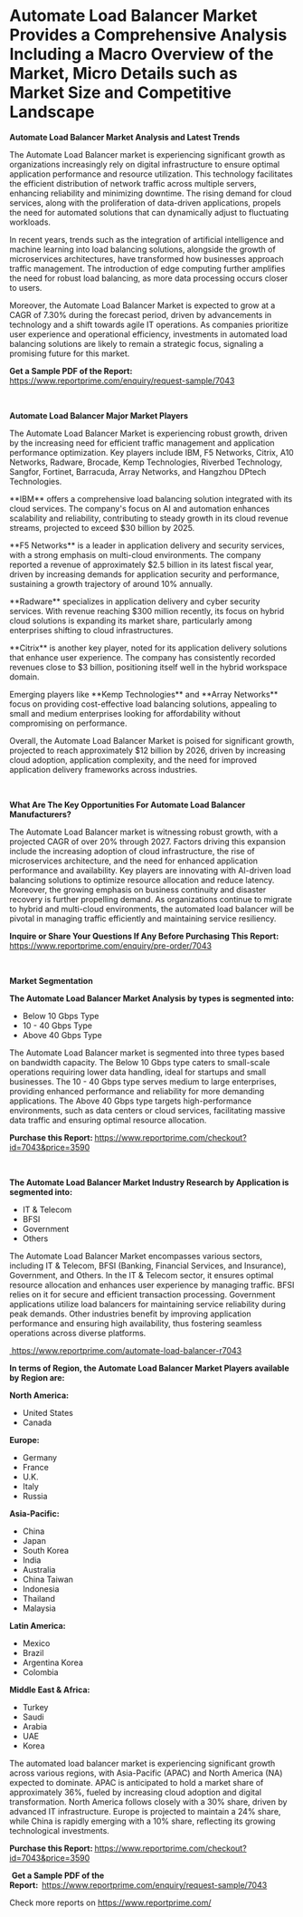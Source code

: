 <p><h1>Automate Load Balancer Market Provides a Comprehensive Analysis Including a Macro Overview of the Market, Micro Details such as Market Size and Competitive Landscape</h1></p><p><strong>Automate Load Balancer Market Analysis and Latest Trends</strong></p>
<p><p>The Automate Load Balancer market is experiencing significant growth as organizations increasingly rely on digital infrastructure to ensure optimal application performance and resource utilization. This technology facilitates the efficient distribution of network traffic across multiple servers, enhancing reliability and minimizing downtime. The rising demand for cloud services, along with the proliferation of data-driven applications, propels the need for automated solutions that can dynamically adjust to fluctuating workloads. </p><p>In recent years, trends such as the integration of artificial intelligence and machine learning into load balancing solutions, alongside the growth of microservices architectures, have transformed how businesses approach traffic management. The introduction of edge computing further amplifies the need for robust load balancing, as more data processing occurs closer to users.</p><p>Moreover, the Automate Load Balancer Market is expected to grow at a CAGR of 7.30% during the forecast period, driven by advancements in technology and a shift towards agile IT operations. As companies prioritize user experience and operational efficiency, investments in automated load balancing solutions are likely to remain a strategic focus, signaling a promising future for this market.</p></p>
<p><strong>Get a Sample PDF of the Report:&nbsp;</strong> <a href="https://www.reportprime.com/enquiry/request-sample/7043?utm_campaign=3255&utm_medium=2&utm_source=Github&utm_content=ia&utm_term=19032025&utm_id=automate-load-balancer">https://www.reportprime.com/enquiry/request-sample/7043</a></p>
<p>&nbsp;</p>
<p><strong>Automate Load Balancer Major Market Players</strong></p>
<p><p>The Automate Load Balancer Market is experiencing robust growth, driven by the increasing need for efficient traffic management and application performance optimization. Key players include IBM, F5 Networks, Citrix, A10 Networks, Radware, Brocade, Kemp Technologies, Riverbed Technology, Sangfor, Fortinet, Barracuda, Array Networks, and Hangzhou DPtech Technologies.</p><p>**IBM** offers a comprehensive load balancing solution integrated with its cloud services. The company's focus on AI and automation enhances scalability and reliability, contributing to steady growth in its cloud revenue streams, projected to exceed $30 billion by 2025.</p><p>**F5 Networks** is a leader in application delivery and security services, with a strong emphasis on multi-cloud environments. The company reported a revenue of approximately $2.5 billion in its latest fiscal year, driven by increasing demands for application security and performance, sustaining a growth trajectory of around 10% annually.</p><p>**Radware** specializes in application delivery and cyber security services. With revenue reaching $300 million recently, its focus on hybrid cloud solutions is expanding its market share, particularly among enterprises shifting to cloud infrastructures.</p><p>**Citrix** is another key player, noted for its application delivery solutions that enhance user experience. The company has consistently recorded revenues close to $3 billion, positioning itself well in the hybrid workspace domain.</p><p>Emerging players like **Kemp Technologies** and **Array Networks** focus on providing cost-effective load balancing solutions, appealing to small and medium enterprises looking for affordability without compromising on performance.</p><p>Overall, the Automate Load Balancer Market is poised for significant growth, projected to reach approximately $12 billion by 2026, driven by increasing cloud adoption, application complexity, and the need for improved application delivery frameworks across industries.</p></p>
<p>&nbsp;</p>
<p><strong>What Are The Key Opportunities For Automate Load Balancer Manufacturers?</strong></p>
<p><p>The Automate Load Balancer market is witnessing robust growth, with a projected CAGR of over 20% through 2027. Factors driving this expansion include the increasing adoption of cloud infrastructure, the rise of microservices architecture, and the need for enhanced application performance and availability. Key players are innovating with AI-driven load balancing solutions to optimize resource allocation and reduce latency. Moreover, the growing emphasis on business continuity and disaster recovery is further propelling demand. As organizations continue to migrate to hybrid and multi-cloud environments, the automated load balancer will be pivotal in managing traffic efficiently and maintaining service resiliency.</p></p>
<p><strong>Inquire or Share Your Questions If Any Before Purchasing This Report:</strong> <a href="https://www.reportprime.com/enquiry/pre-order/7043?utm_campaign=3255&utm_medium=2&utm_source=Github&utm_content=ia&utm_term=19032025&utm_id=automate-load-balancer">https://www.reportprime.com/enquiry/pre-order/7043</a></p>
<p>&nbsp;</p>
<p><strong>Market Segmentation</strong></p>
<p><strong>The Automate Load Balancer Market Analysis by types is segmented into:</strong></p>
<p><ul><li>Below 10 Gbps Type</li><li>10 - 40 Gbps Type</li><li>Above 40 Gbps Type</li></ul></p>
<p><p>The Automate Load Balancer market is segmented into three types based on bandwidth capacity. The Below 10 Gbps type caters to small-scale operations requiring lower data handling, ideal for startups and small businesses. The 10 - 40 Gbps type serves medium to large enterprises, providing enhanced performance and reliability for more demanding applications. The Above 40 Gbps type targets high-performance environments, such as data centers or cloud services, facilitating massive data traffic and ensuring optimal resource allocation.</p></p>
<p><strong>Purchase this Report:&nbsp;</strong><a href="https://www.reportprime.com/checkout?id=7043&price=3590&utm_campaign=3255&utm_medium=2&utm_source=Github&utm_content=ia&utm_term=19032025&utm_id=automate-load-balancer">https://www.reportprime.com/checkout?id=7043&price=3590</a></p>
<p>&nbsp;</p>
<p><strong>The Automate Load Balancer Market Industry Research by Application is segmented into:</strong></p>
<p><ul><li>IT & Telecom</li><li>BFSI</li><li>Government</li><li>Others</li></ul></p>
<p><p>The Automate Load Balancer Market encompasses various sectors, including IT & Telecom, BFSI (Banking, Financial Services, and Insurance), Government, and Others. In the IT & Telecom sector, it ensures optimal resource allocation and enhances user experience by managing traffic. BFSI relies on it for secure and efficient transaction processing. Government applications utilize load balancers for maintaining service reliability during peak demands. Other industries benefit by improving application performance and ensuring high availability, thus fostering seamless operations across diverse platforms.</p></p>
<p><a href="https://www.reportprime.com/automate-load-balancer-r7043?utm_campaign=3255&utm_medium=2&utm_source=Github&utm_content=ia&utm_term=19032025&utm_id=automate-load-balancer">&nbsp;https://www.reportprime.com/automate-load-balancer-r7043</a></p>
<p><strong>In terms of Region, the Automate Load Balancer Market Players available by Region are:</strong></p>
<p>
    <p> <strong> North America: </strong>
        <ul>
            <li>United States</li>
            <li>Canada</li>
        </ul>
        </p> 
    <p> <strong> Europe: </strong>
        <ul>
            <li>Germany</li>
            <li>France</li>
            <li>U.K.</li>
            <li>Italy</li>
            <li>Russia</li>
        </ul>
        </p> 
    <p> <strong> Asia-Pacific: </strong>
        <ul>
            <li>China</li>
            <li>Japan</li>
            <li>South Korea</li>
            <li>India</li>
            <li>Australia</li>
            <li>China Taiwan</li>
            <li>Indonesia</li>
            <li>Thailand</li>
            <li>Malaysia</li>
        </ul>
        </p> 
    <p> <strong> Latin America: </strong>
        <ul>
            <li>Mexico</li>
            <li>Brazil</li>
            <li>Argentina Korea</li>
            <li>Colombia</li>
        </ul>
        </p> 
    <p> <strong> Middle East & Africa: </strong>
        <ul>
            <li>Turkey</li>
            <li>Saudi</li>
            <li>Arabia</li>
            <li>UAE</li>
            <li>Korea</li>
        </ul>
    </p>
    </p>
<p><p>The automated load balancer market is experiencing significant growth across various regions, with Asia-Pacific (APAC) and North America (NA) expected to dominate. APAC is anticipated to hold a market share of approximately 36%, fueled by increasing cloud adoption and digital transformation. North America follows closely with a 30% share, driven by advanced IT infrastructure. Europe is projected to maintain a 24% share, while China is rapidly emerging with a 10% share, reflecting its growing technological investments.</p></p>
<p><strong>Purchase this Report: </strong><a href="https://www.reportprime.com/checkout?id=7043&price=3590&utm_campaign=3255&utm_medium=2&utm_source=Github&utm_content=ia&utm_term=19032025&utm_id=automate-load-balancer">https://www.reportprime.com/checkout?id=7043&price=3590</a></p>
<p>&nbsp;<strong>Get a Sample PDF of the Report:&nbsp;&nbsp;</strong><a href="https://www.reportprime.com/enquiry/request-sample/7043?utm_campaign=3255&utm_medium=2&utm_source=Github&utm_content=ia&utm_term=19032025&utm_id=automate-load-balancer">https://www.reportprime.com/enquiry/request-sample/7043</a></p>
<p><strong></strong></p>
<p>Check more reports on <a href="https://www.reportprime.com/?utm_campaign=3255&utm_medium=2&utm_source=Github&utm_content=ia&utm_term=19032025&utm_id=automate-load-balancer">https://www.reportprime.com/</a></p>